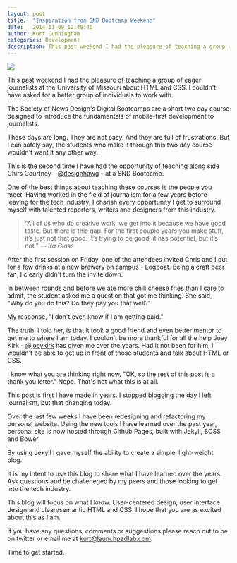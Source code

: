 ```yaml
---
layout: post
title:  "Inspiration from SND Bootcamp Weekend"
date:   2014-11-09 12:48:40
author: Kurt Cunningham
categories: Development
description: This past weekend I had the pleasure of teaching a group of eager journalists at the University of Missouri about HTML and CSS. I couldn't have asked for a better group of individuals to work with.
---
```


<img src="http://cl.ly/YRNw/mizzou.jpg" class="post-img">

This past weekend I had the pleasure of teaching a group of eager journalists at the University of Missouri about HTML and CSS. I couldn't have asked for a better group of individuals to work with.

The Society of News Design's Digital Bootcamps are a short two day course designed to introduce the fundamentals of mobile-first development to journalists.

These days are long. They are not easy. And they are full of frustrations. But I can safely say, the students who make it through this two day course wouldn't want it any other way.   

This is the second time I have had the opportunity of teaching along side Chirs Courtney - [@designhawg](http://www.twitter.com/@designhawg) - at a SND Bootcamp.

One of the best things about teaching these courses is the people you meet. Having worked in the field of journalism for a few years before leaving for the tech industry, I charish every opportunity I get to surround myself with talented reporters, writers and designers from this industry.

<blockquote class="lead-quote">&ldquo;All of us who do creative work, we get into it because we have good taste. But there is this gap. For the first couple years you make stuff, it’s just not that good. It’s trying to be good, it has potential, but it’s not.&rdquo;
	<cite>— Ira Glass</cite>
</blockquote>

After the first session on Friday, one of the attendees invited Chris and I out for a few drinks at a new brewery on campus - Logboat. Being a craft beer fan, I clearly didn't turn the invite down. 

In between rounds and before we ate more chili cheese fries than I care to admit, the student asked me a question that got me thinking. She said, "Why do you do this? Do they pay you that well?"

My response, "I don't even know if I am getting paid." 

The truth, I told her, is that it took a good friend and even better mentor to get me to where I am today. I couldn't be more thankful for all the help Joey Kirk - [@joeykirk](http://twitter.com/joeykirk) has given me over the years. Had it not been for him, I wouldn't be able to get up in front of those students and talk about HTML or CSS.

I know what you are thinking right now, "OK, so the rest of this post is a thank you letter." Nope. That's not what this is at all. 

This post is first I have made in years. I stopped blogging the day I left journalism, but that changing today. 

Over the last few weeks I have been redesigning and refactoring my personal website. Using the new tools I have learned over the past year, personal site is now hosted through Github Pages, built with Jekyll, SCSS and Bower.

By using Jekyll I gave myself the ability to create a simple, light-weight blog.

It is my intent to use this blog to share what I have learned over the years. Ask questions and be challeneged by my peers and those looking to get into the tech industry. 

This blog will focus on what I know. User-centered design, user interface design and clean/semantic HTML and CSS. I hope that you are as excited about this as I am. 

If you have any questions, comments or suggestions please reach out to be on twitter or email me at kurt@launchpadlab.com.

Time to get started.

